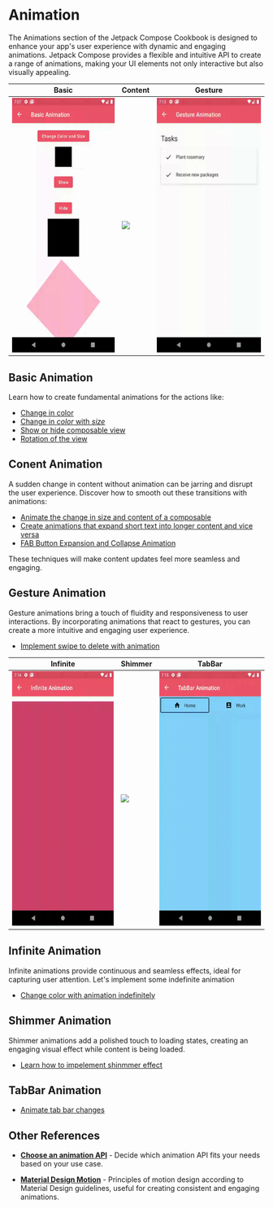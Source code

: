 # Animation

The Animations section of the Jetpack Compose Cookbook is designed to enhance your app's user experience with dynamic and engaging animations. Jetpack Compose provides a flexible and intuitive API to create a range of animations, making your UI elements not only interactive but also visually appealing.

| Basic | Content | Gesture |
| -- | -- | -- |
| <a href="/app/src/main/java/com/jetpack/compose/learning/animation/BasicAnimation.kt#L49" target="_blank"><img src="/gif/Animation/BasicAnim.gif" height="500px"/></a> | <a href="/app/src/main/java/com/jetpack/compose/learning/animation/contentAnimation/ContentIconAnimationActivity.kt#L65" target="_blank"><img src="/gif/Animation/ContentAnim.gif" height="500px"/></a>| <a href="/app/src/main/java/com/jetpack/compose/learning/animation/GestureAnimationActivity.kt" target="_blank"><img src="/gif/Animation/GestureAnim.gif" height="500px"/></a> |

## Basic Animation

Learn how to create fundamental animations for the actions like:

- [Change in color][AnimateAsStateChangeColor]
- [Change in *color* with *size*][AnimateAsStateChangeColorWithSize]
- [Show or hide composable view][AnimatedVisibilityDemo]
- [Rotation of the view][RotatingSquareComponent]

## Conent Animation

A sudden change in content without animation can be jarring and disrupt the user experience. Discover how to smooth out these transitions with animations:

- [Animate the change in size and content of a composable][ContentWithIconAnimation]
- [Create animations that expand short text into longer content and vice versa][ContentAnimation]
- [FAB Button Expansion and Collapse Animation][TabFloatingActionButton]

These techniques will make content updates feel more seamless and engaging.

## Gesture Animation

Gesture animations bring a touch of fluidity and responsiveness to user interactions. By incorporating animations that react to gestures, you can create a more intuitive and engaging user experience.

- [Implement swipe to delete with animation][SwipeToDelete]

| Infinite | Shimmer | TabBar |
| -- | -- | -- |
| <a href="/app/src/main/java/com/jetpack/compose/learning/animation/InfiniteTransitionActivity.kt#L59" target="_blank"><img src="/gif/Animation/InfiniteAnim.gif" height="500px"/></a> | <a href="/app/src/main/java/com/jetpack/compose/learning/animation/ShimmerAnimationActivity.kt#L54" target="_blank"><img src="/gif/Animation/ShimmerAnim.gif" height="500px"/></a> | <a href="/app/src/main/java/com/jetpack/compose/learning/animation/Tabbar.kt#L68" target="_blank"><img src="/gif/Animation/TabBarAnim.gif" height="500px"/></a> |

## Infinite Animation

Infinite animations provide continuous and seamless effects, ideal for capturing user attention. Let's implement some indefinite animation

- [Change color with animation indefinitely][InfiniteAnimation]

## Shimmer Animation

Shimmer animations add a polished touch to loading states, creating an engaging visual effect while content is being loaded.

- [Learn how to impelement shinmmer effect][ShimmerAnimation]

## TabBar Animation

- [Animate tab bar changes][TabBar]

## Other References

- **[Choose an animation API]** - Decide which animation API fits your needs based on your use case.

- **[Material Design Motion]** - Principles of motion design according to Material Design guidelines, useful for creating consistent and engaging animations.

<!-- Code Links -->

[AnimateAsStateChangeColor]: app/src/main/java/com/jetpack/compose/learning/animation/basic/ChangeColorAnimationWithState.kt#L27

[AnimateAsStateChangeColorWithSize]: app/src/main/java/com/jetpack/compose/learning/animation/basic/ChangeColorAnimationWithState.kt#L50

[AnimatedVisibilityDemo]: app/src/main/java/com/jetpack/compose/learning/animation/basic/VisibilityAnimation.kt#L34

[RotatingSquareComponent]: app/src/main/java/com/jetpack/compose/learning/animation/basic/RotateViewAnimation.kt#L23

[ContentWithIconAnimation]: app/src/main/java/com/jetpack/compose/learning/animation/contentAnimation/ContentIconAnimationActivity.kt#L88

[ContentAnimation]: app/src/main/java/com/jetpack/compose/learning/animation/contentAnimation/ContentAnimation.kt#L40

[TabFloatingActionButton]: app/src/main/java/com/jetpack/compose/learning/animation/contentAnimation/FabButtonWithContent.kt#L21

[SwipeToDelete]: app/src/main/java/com/jetpack/compose/learning/animation/SwipeToDelete.kt#L53

[InfiniteAnimation]: app/src/main/java/com/jetpack/compose/learning/animation/InfiniteTransitionActivity.kt#L59

[ShimmerAnimation]: app/src/main/java/com/jetpack/compose/learning/animation/ShimmerAnimationActivity.kt

[TabBar]: app/src/main/java/com/jetpack/compose/learning/animation/Tabbar.kt

<!-- Reference Links -->

[Choose an animation API]: https://developer.android.com/develop/ui/compose/animation/choose-api

[Material Design Motion]: https://m3.material.io/styles/motion/overview
